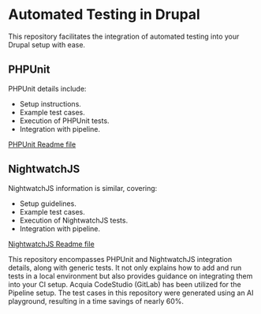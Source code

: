 # Automated Testing in Drupal

This repository facilitates the integration of automated testing into your Drupal setup with ease.

## PHPUnit
PHPUnit details include:
- Setup instructions.
- Example test cases.
- Execution of PHPUnit tests.
- Integration with pipeline.

[PHPUnit Readme file](https://github.com/pranitjha/automation/blob/main/phpunit/README.md)

## NightwatchJS
NightwatchJS information is similar, covering:
- Setup guidelines.
- Example test cases.
- Execution of NightwatchJS tests.
- Integration with pipeline.

[NightwatchJS Readme file](https://github.com/pranitjha/automation/blob/main/nightwatch/README.md)

This repository encompasses PHPUnit and NightwatchJS integration details, along with generic tests. It not only explains how to add and run tests in a local environment but also provides guidance on integrating them into your CI setup. Acquia CodeStudio (GitLab) has been utilized for the Pipeline setup. The test cases in this repository were generated using an AI playground, resulting in a time savings of nearly 60%.
